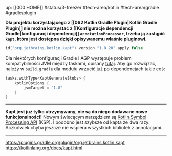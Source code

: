 up: [[000 HOME]]
#status/3-freezer
#tech-area/kotlin #tech-area/gradle
#gradle/plugin

**Dla projektu korzystającego z [[062 Kotlin Gradle Plugin|Kotlin Gradle Plugin]] nie można korzystać z [[Konfiguracje dependencji Gradle|konfiguracji dependencji]] `annotationProcessor`, trzeba ją zastąpić `kapt`, która jest dostępna dzięki opisywanemu właśnie pluginowi.**

```kotlin
id("org.jetbrains.kotlin.kapt") version "1.8.20" apply false
```

Dla niektórych konfiguracji Gradle i AGP występuje problem kompatybilności JVM między taskami, opisany [tutaj](https://stackoverflow.com/questions/76030538/android-agp-8-gradle-8-kotlin-1-8-causes-error-in-kapt). Aby go rozwiązać, należy w `build.gradle` dla modułu wrzucić już po dependencjach takie coś:

```kotlin
tasks.withType<KaptGenerateStubs> {  
    kotlinOptions {  
        jvmTarget = "1.8"  
    }  
}
```

---

**Kapt jest już tylko utrzymywany, nie są do niego dodawane nowe funkcjonalności!**
Nowym świecącym narzędziem są [Kotlin Symbol Processing API](https://kotlinlang.org/docs/ksp-overview.html) (KSP). I podobno jest szybsze od kapta ze dwa razy. Aczkolwiek chyba jeszcze nie wspiera wszystkich bibliotek z annotacjami.

---
https://plugins.gradle.org/plugin/org.jetbrains.kotlin.kapt
https://kotlinlang.org/docs/kapt.html